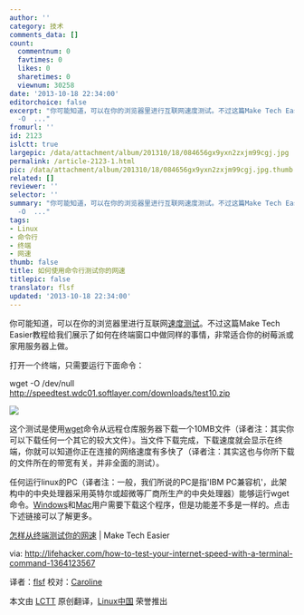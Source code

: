 ```yaml
---
author: ''
category: 技术
comments_data: []
count:
  commentnum: 0
  favtimes: 0
  likes: 0
  sharetimes: 0
  viewnum: 30258
date: '2013-10-18 22:34:00'
editorchoice: false
excerpt: "你可能知道，可以在你的浏览器里进行互联网速度测试。不过这篇Make Tech Easier教程给我们展示了如何在终端窗口中做同样的事情，非常适合你的树莓派或家用服务器上做。\r\n打开一个终端，只需要运行下面命令：\r\nwget
  -O  ..."
fromurl: ''
id: 2123
islctt: true
largepic: /data/attachment/album/201310/18/084656gx9yxn2zxjm99cgj.jpg
permalink: /article-2123-1.html
pic: /data/attachment/album/201310/18/084656gx9yxn2zxjm99cgj.jpg.thumb.jpg
related: []
reviewer: ''
selector: ''
summary: "你可能知道，可以在你的浏览器里进行互联网速度测试。不过这篇Make Tech Easier教程给我们展示了如何在终端窗口中做同样的事情，非常适合你的树莓派或家用服务器上做。\r\n打开一个终端，只需要运行下面命令：\r\nwget
  -O  ..."
tags:
- Linux
- 命令行
- 终端
- 网速
thumb: false
title: 如何使用命令行测试你的网速
titlepic: false
translator: flsf
updated: '2013-10-18 22:34:00'
---
```


 


你可能知道，可以在你的浏览器里进行互联网[速度测试](http://www.speedtest.net/)。不过这篇Make Tech Easier教程给我们展示了如何在终端窗口中做同样的事情，非常适合你的树莓派或家用服务器上做。


打开一个终端，只需要运行下面命令：


wget -O /dev/null http://speedtest.wdc01.softlayer.com/downloads/test10.zip


![](/data/attachment/album/201310/18/084656gx9yxn2zxjm99cgj.jpg)


这个测试是使用[wget](http://lifehacker.com/161202/geek-to-live--mastering-wget)命令从远程仓库服务器下载一个10MB文件（译者注：其实你可以下载任何一个其它的较大文件）。当文件下载完成，下载速度就会显示在终端，你就可以知道你正在连接的网络速度有多快了（译者注：其实这也与你所下载的文件所在的带宽有关，并非全面的测试）。


任何运行linux的PC（译者注：一般，我们所说的PC是指'IBM PC兼容机'，此架构中的中央处理器采用英特尔或超微等厂商所生产的中央处理器）能够运行wget命令。[Windows](http://gnuwin32.sourceforge.net/packages/wget.htm)和[Mac](https://www.macupdate.com/app/mac/33951/wget)用户需要下载这个程序，但是功能差不多是一样的。点击下述链接可以了解更多。


[怎样从终端测试你的网速](http://www.maketecheasier.com/quick-tips/test-internet-connection-speed-from-terminal) | Make Tech Easier


 


via: <http://lifehacker.com/how-to-test-your-internet-speed-with-a-terminal-command-1364123567>


译者：[flsf](https://github.com/flsf) 校对：[Caroline](https://github.com/carolinewuyan)


本文由 [LCTT](https://github.com/LCTT/TranslateProject) 原创翻译，[Linux中国](http://linux.cn/) 荣誉推出